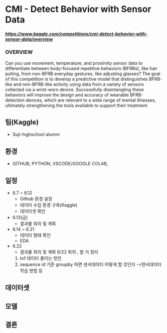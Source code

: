 # CMI - Detect Behavior with Sensor Data
##### https://www.kaggle.com/competitions/cmi-detect-behavior-with-sensor-data/overview

### OVERVIEW
Can you use movement, temperature, and proximity sensor data to differentiate between body-focused repetitive behaviors (BFRBs), like hair pulling, from non-BFRB everyday gestures, like adjusting glasses? The goal of this competition is to develop a predictive model that distinguishes BFRB-like and non-BFRB-like activity using data from a variety of sensors collected via a wrist-worn device. Successfully disentangling these behaviors will improve the design and accuracy of wearable BFRB-detection devices, which are relevant to a wide range of mental illnesses, ultimately strengthening the tools available to support their treatment.

## 팀(Kaggle)
- Suji-highschool alumni

## 환경
- GITHUB, PYTHON, VSCODE/GOOGLE COLAB, 

## 일정
- 6.7 ~ 6.12
    - Github 환경 설정
    - 데이터 수집 환경 구축(Kaggle)
    - 데이터셋 확인
- 6.13(금)
    - 결과물 회의 및 계획
- 6.14 ~ 6.21
    - 데이터 형태 확인
    - EDA
- 6.22
    - 결과물 회의 및 계획
    6/22 회의 , 할 거 정리
    1. tof 데이터 줄이는 방안
    2. sequence id 기준 groupby 하면 센서데이터 어떻게 할 것인지 ->텐서데이터 학습 방법 등


## 데이터셋


## 모델


## 결론